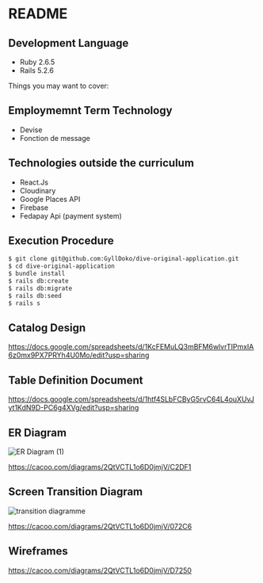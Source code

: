 # README

## Development Language

- Ruby 2.6.5
- Rails 5.2.6

Things you may want to cover:

## Employmemnt Term Technology

- Devise
- Fonction de message

## Technologies outside the curriculum

- React.Js
- Cloudinary
- Google Places API
- Firebase
- Fedapay Api (payment system)

## Execution Procedure

```bash
$ git clone git@github.com:GyllDoko/dive-original-application.git
$ cd dive-original-application
$ bundle install
$ rails db:create
$ rails db:migrate
$ rails db:seed
$ rails s
```

## Catalog Design

https://docs.google.com/spreadsheets/d/1KcFEMuLQ3mBFM6wlvrTIPmxIA6z0mx9PX7PRYh4U0Mo/edit?usp=sharing

## Table Definition Document

https://docs.google.com/spreadsheets/d/1htf4SLbFCByG5rvC64L4ouXUvJyt1KdN9D-PC6g4XVg/edit?usp=sharing

## ER Diagram

![ER Diagram (1)](https://user-images.githubusercontent.com/58073797/136178249-e409d526-801e-4a68-9847-0b12bdb8e7d0.png)

https://cacoo.com/diagrams/2QtVCTL1o6D0jmjV/C2DF1

## Screen Transition Diagram

![transition  diagramme](https://user-images.githubusercontent.com/58073797/135728695-a9c24393-7c92-4fd8-9152-d94270103d00.png)

https://cacoo.com/diagrams/2QtVCTL1o6D0jmjV/072C6

## Wireframes

https://cacoo.com/diagrams/2QtVCTL1o6D0jmjV/D7250
